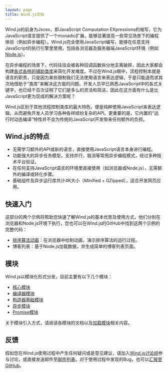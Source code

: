 ```yaml
---
layout: page
title: Wind.js文档
---
```


Wind.js的前身为Jscex，即JavaScript Computation EXpressions的缩写，它为JavaScript语言提供了一个monadic扩展，能够显著提高一些常见场景下的编程体验（例如异步编程）。Wind.js完全使用JavaScript编写，能够在任意支持JavaScript的执行引擎里使用，包括各浏览器及服务器端JavaScript环境（例如[Node.js](http://nodejs.org/)）。

在异步编程的场景下，代码往往会被各种回调函数拆分地支离破碎，因此大家都会构建[各式各样的辅助类库](https://github.com/joyent/node/wiki/modules#wiki-async-flow)来简化开发难度。不过在Wind.js眼中，流程控制本就是语言的职责，只是因为某些限制我们无法使用语言来表达逻辑，于是只能退而求其次地借助于“类库”来解决这方面的问题。开发人员早已熟悉JavaScript中的各式关键字，也已经千百次证明了它们是多么的灵活和简洁，因此在这方面有什么是比JavaScript更为现成的解决方案呢？

Wind.js区别于其他流程控制类库的最大特色，便是纯粹使用JavaScript来表达逻辑，从而避免开发人员学习各种各样缤纷复杂的API。更重要的是，它内置的“运行时动态编译”特性并不会为传统的JavaScript开发带来任何额外的负担。

## Wind.js的特点

* 无需学习额外的API或新的语言，直接使用JavaScript语言本身进行编程。
* 功能强大的异步任务模型，支持并行，取消等常用异步编程模式，经过多种技术平台验证。
* 在任何支持JavaScript语言的环境里直接使用（如浏览器或Node.js），无需额外的编译或转化步骤。
* 基础组件及异步运行库共计4K大小（Minified + GZipped），适合开发网页应用。

## 快速入门

这部分的两个示例将帮助您快速了解Wind.js的基本优势及使用方式，他们分别在浏览器和Node.js环境下执行，您也可以在Wind.js的GitHub中找到这两个示例的完整代码：

* [排序算法动画](./async/samples/browser/sorting-animations/)：在浏览器中绘制动画，演示排序算法的运行过程。
* 博客列表：基于Node.js加载数据，并生成简单的博客列表页面。

## 模块

Wind.js以模块化形式分发，目前主要有以下几个模块：

* [核心模块](./core/)
* [编译器模块](./compiler/)
* [构造器基础模块](./builderbase)
* [异步模块](./async/)
* [Promise模块](./promise/)

关于模块引入方式，请阅读各模块的文档以及[加载模块](./importing/)相关内容。

## 反馈

假如您在Wind.js使用过程中产生任何疑问或是意见建议，请加入[Wind.js讨论组](https://groups.google.com/d/forum/windjs)参与讨论，或直接发送邮件至[邮件列表](mailto:windjs@googlegroups.com)。对于使用过程中发现的Bug，也可以[汇报至GitHub](https://github.com/JeffreyZhao/wind/issues)。